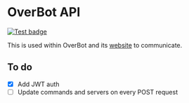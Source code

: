 # OverBot API
<a href="https://github.com/davidetacchini/overbot-api/actions" target="_blank">
    <img src="https://github.com/davidetacchini/overbot-api/workflows/Test/badge.svg" alt="Test badge" />
</a>

This is used within OverBot and its [website](https://overbot.netlify.app) to communicate.

## To do
- [x] Add JWT auth
- [ ] Update commands and servers on every POST request